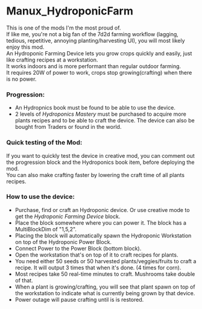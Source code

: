 # Manux_HydroponicFarm

This is one of the mods I'm the most proud of.  
If like me, you're not a big fan of the 7d2d farming workflow (lagging, tedious, repetitive, annoying planting/harvesting UI), you will most likely enjoy this mod.  
An Hydroponic Farming Device lets you grow crops quickly and easily, just like crafting recipes at a workstation.  
It works indoors and is more performant than regular outdoor farming.  
It requires 20W of power to work, crops stop growing(crafting) when there is no power.  

### Progression:
- An Hydropnics book must be found to be able to use the device.
- 2 levels of *Hydroponics Mastery* must be purchased to acquire more plants recipes and to be able to craft the device. The device can also be bought from Traders or found in the world.

### Quick testing of the Mod:
If you want to quickly test the device in creative mod, you can comment out the progression block and the Hydroponics book item, before deploying the mod.  
You can also make crafting faster by lowering the craft time of all plants recipes.

### How to use the device:
- Purchase, find or craft an Hydroponic device. Or use creative mode to get the *Hydroponic Farming Device* block.
- Place the block somewhere where you can power it. The block has a MultiBlockDim of "1,5,2".
- Placing the block will automatically spawn the Hydroponic Workstation on top of the Hydroponic Power Block.
- Connect Power to the Power Block (bottom block).
- Open the workstation that's on top of it to craft recipes for plants.
- You need either 50 seeds or 50 harvested plants/veggies/fruits to craft a recipe. It will output 3 times that when it's done. (4 times for corn).
- Most recipes take 50 real-time minutes to craft. Mushrooms take double of that.
- When a plant is growing/crafting, you will see that plant spawn on top of the workstation to indicate what is currently being grown by that device.
- Power outage will pause crafting until is is restored.
